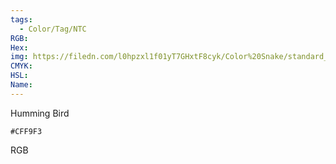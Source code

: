 ```yaml
---
tags:
  - Color/Tag/NTC
RGB:
Hex:
img: https://filedn.com/l0hpzxl1f01yT7GHxtF8cyk/Color%20Snake/standard_csv_to_svg//CFF9F3.svg
CMYK:
HSL:
Name:
---
```

Humming Bird
```palette
#CFF9F3
```
RGB
